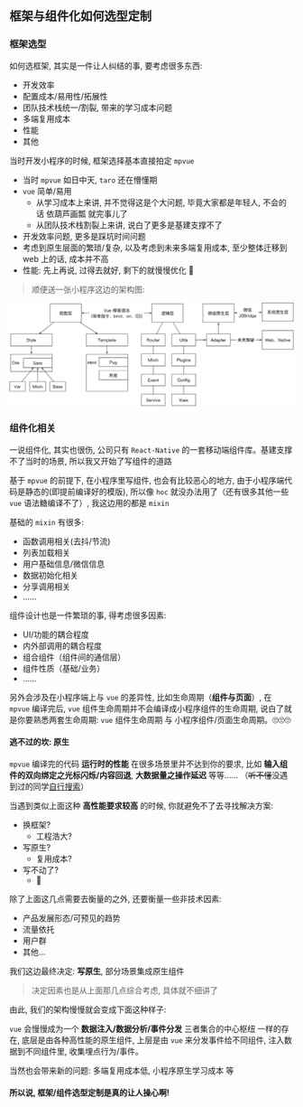 ## 框架与组件化如何选型定制

### 框架选型
如何选框架, 其实是一件让人纠结的事, 要考虑很多东西:
- 开发效率
- 配置成本/易用性/拓展性
- 团队技术栈统一/割裂, 带来的学习成本问题
- 多端复用成本
- 性能
- 其他

当时开发小程序的时候, 框架选择基本直接拍定 `mpvue`
- 当时 `mpvue` 如日中天, `taro` 还在懵懂期
- `vue` 简单/易用
  - 从学习成本上来讲, 并不觉得这是个大问题, 毕竟大家都是年轻人, 不会的话 依葫芦画瓢 就完事儿了
  - 从团队技术栈割裂上来讲, 说白了更多是基建支撑不了
- 开发效率问题, 更多是踩坑时间问题
- 考虑到原生层面的繁琐/复杂, 以及考虑到未来多端复用成本, 至少整体迁移到 web 上的话, 成本并不高
- 性能: 先上再说, 过得去就好, 剩下的就慢慢优化 🌚

> 顺便送一张小程序这边的架构图:

<img src='../../assets/mina.png' width="600" />


### 组件化相关
一说组件化, 其实也很伤, 公司只有 `React-Native` 的一套移动端组件库。基建支撑不了当时的场景, 所以我又开始了写组件的道路

基于 `mpvue` 的前提下, 在小程序里写组件, 也会有比较恶心的地方, 由于小程序端代码是静态的(即提前编译好的模版), 所以像 `hoc` 就没办法用了（还有很多其他一些 `vue` 语法糖编译不了）, 我这边用的都是 `mixin`

基础的 `mixin` 有很多:
- 函数调用相关(去抖/节流)
- 列表加载相关
- 用户基础信息/微信信息
- 数据初始化相关
- 分享调用相关
- ......

组件设计也是一件繁琐的事, 得考虑很多因素:

- UI/功能的耦合程度
- 内外部调用的耦合程度
- 组合组件（组件间的通信层）
- 组件性质（基础/业务）
- ......

另外会涉及在小程序端上与 `vue` 的差异性, 比如生命周期（**组件与页面**）, 在 `mpvue` 编译完后, `vue` 组件生命周期并不会编译成小程序组件的生命周期, 说白了就是你要熟悉两套生命周期: `vue` 组件生命周期 与 小程序组件/页面生命周期。🙄🙄🙄

#### 逃不过的坎: 原生
`mpvue` 编译完的代码 **运行时的性能** 在很多场景里并不达到你的要求, 比如 **输入组件的双向绑定之光标闪烁/内容回退**, **大数据量之操作延迟** 等等...... （~~听不懂~~没遇到过的同学[自行搜索](https://github.com/Meituan-Dianping/mpvue/issues)）  

当遇到类似上面这种 **高性能要求较高** 的时候, 你就避免不了去寻找解决方案:
- 换框架?
  - 工程浩大?
- 写原生?
  - 复用成本?
- 写不动了?
  - 🙂

除了上面这几点需要去衡量的之外, 还要衡量一些非技术因素:
- 产品发展形态/可预见的趋势
- 流量依托
- 用户群
- 其他...

我们这边最终决定: **写原生**, 部分场景集成原生组件  
> 决定因素也是从上面那几点综合考虑, 具体就不细讲了  

由此, 我们的架构慢慢就会变成下面这种样子:  

`vue` 会慢慢成为一个 **数据注入/数据分析/事件分发** 三者集合的中心枢纽 一样的存在, 底层是由各种高性能的原生组件, 上层是由 `vue` 来分发事件给不同组件, 注入数据到不同组件里, 收集埋点行为/事件。

当然也会带来新的问题: 多端复用成本低, 小程序原生学习成本 等  

#### 所以说, 框架/组件选型定制是真的让人操心啊!
